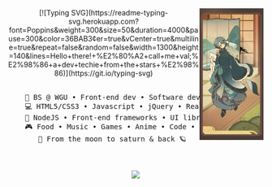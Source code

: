 <div align="center">
<img src="https://github.com/VGMichel/vgmichel/blob/master/assets/five-kasen_1.png" width="25%" align="right" />
[![Typing SVG](https://readme-typing-svg.herokuapp.com?font=Poppins&weight=300&size=50&duration=4000&pause=300&color=36BAB3&center=true&vCenter=true&multiline=true&repeat=false&random=false&width=1300&height=140&lines=Hello+there!+%E2%80%A2+call+me+val;%E2%98%86+a+dev+techie+from+the+stars+%E2%98%86)](https://git.io/typing-svg)
<br><br>
<pre>
    💼 BS @ WGU • Front-end dev • Software dev
    💻 HTML5/CSS3 • Javascript • jQuery • React • Photoshop • Figma • Illustrator  
    📖 NodeJS • Front-end frameworks • UI libraries
    🎮 Food • Music • Games • Anime • Code • Digital Art
    🌙 From the moon to saturn & back 🪐
</pre>
<br><br>
<img src="https://raw.githubusercontent.com/innng/innng/master/assets/kyubey.gif" height="40" />
<br><br><br>
    
<!--[![](https://img.shields.io/badge/linkedin-0a66c2)](http://linkedin.com/in/ingridrosselis)
[![](https://img.shields.io/badge/mastodon-6364ff)](https://tech.lgbt/@innng)
[![](https://img.shields.io/badge/osu!-ff66ab)](https://osu.ppy.sh/users/4606212)
[![](https://img.shields.io/badge/enka.network-69899c)](https://enka.network/u/Inng/1A4HU1/10000069/1985924/)-->
</div>
